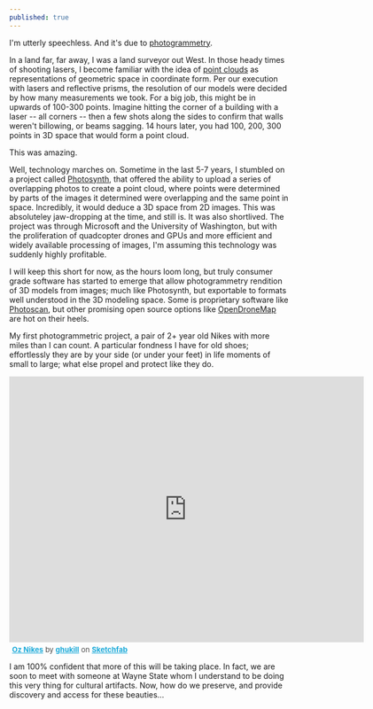 ```yaml
---
published: true
---
```

I'm utterly speechless.  And it's due to [photogrammetry](https://en.wikipedia.org/wiki/Photogrammetry).

In a land far, far away, I was a land surveyor out West.  In those heady times of shooting lasers, I become familiar with the idea of [point clouds](https://en.wikipedia.org/wiki/Point_cloud) as representations of geometric space in coordinate form.  Per our execution with lasers and reflective prisms, the resolution of our models were decided by how many measurements we took.  For a big job, this might be in upwards of 100-300 points.  Imagine hitting the corner of a building with a laser -- all corners -- then a few shots along the sides to confirm that walls weren't billowing, or beams sagging.  14 hours later, you had 100, 200, 300 points in 3D space that would form a point cloud.  

This was amazing.

Well, technology marches on.  Sometime in the last 5-7 years, I stumbled on a project called [Photosynth](https://en.wikipedia.org/wiki/Photosynth), that offered the ability to upload a series of overlapping photos to create a point cloud, where points were determined by parts of the images it determined were overlapping and the same point in space.  Incredibly, it would deduce a 3D space from 2D images.  This was absoluteley jaw-dropping at the time, and still is.  It was also shortlived.  The project was through Microsoft and the University of Washington, but with the proliferation of quadcopter drones and GPUs and more efficient and widely available processing of images, I'm assuming this technology was suddenly highly profitable.

I will keep this short for now, as the hours loom long, but truly consumer grade software has started to emerge that allow photogrammetry rendition of 3D models from images; much like Photosynth, but exportable to formats well understood in the 3D modeling space.  Some is proprietary software like [Photoscan](http://www.agisoft.com/), but other promising open source options like [OpenDroneMap](http://opendronemap.org/) are hot on their heels.

My first photogrammetric project, a pair of 2+ year old Nikes with more miles than I can count.  A particular fondness I have for old shoes; effortlessly they are by your side (or under your feet) in life moments of small to large; what else propel and protect like they do.

<div class="sketchfab-embed-wrapper"><iframe width="640" height="480" src="https://sketchfab.com/models/0a88aae5afcd45ed9167b0fb8cfa7f7c/embed" frameborder="0" allowvr allowfullscreen mozallowfullscreen="true" webkitallowfullscreen="true" onmousewheel=""></iframe>

<p style="font-size: 13px; font-weight: normal; margin: 5px; color: #4A4A4A;">
    <a href="https://sketchfab.com/models/0a88aae5afcd45ed9167b0fb8cfa7f7c?utm_medium=embed&utm_source=website&utm_campain=share-popup" target="_blank" style="font-weight: bold; color: #1CAAD9;">Oz Nikes</a>
    by <a href="https://sketchfab.com/ghukill?utm_medium=embed&utm_source=website&utm_campain=share-popup" target="_blank" style="font-weight: bold; color: #1CAAD9;">ghukill</a>
    on <a href="https://sketchfab.com?utm_medium=embed&utm_source=website&utm_campain=share-popup" target="_blank" style="font-weight: bold; color: #1CAAD9;">Sketchfab</a>
</p>
</div>

I am 100% confident that more of this will be taking place.  In fact, we are soon to meet with someone at Wayne State whom I understand to be doing this very thing for cultural artifacts.  Now, how do we preserve, and provide discovery and access for these beauties...
